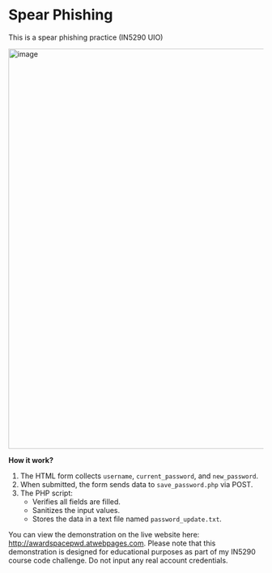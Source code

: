 # Spear Phishing

This is a spear phishing practice (IN5290 UIO)

<img width="791" alt="image" src="https://github.com/user-attachments/assets/5aacb5a0-fb29-4445-93cd-131e22ea3eef">

**How it work?**

1.	The HTML form collects `username`, `current_password`, and `new_password`.
2.	When submitted, the form sends data to `save_password.php` via POST.
3.	The PHP script:
    - Verifies all fields are filled.
    - Sanitizes the input values.
    - Stores the data in a text file named `password_update.txt`.

You can view the demonstration on the live website here: http://awardspacepwd.atwebpages.com. Please note that this demonstration is designed for educational purposes as part of my IN5290 course code challenge. Do not input any real account credentials.


